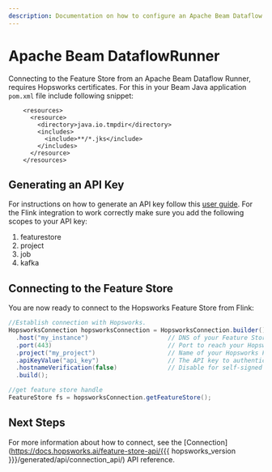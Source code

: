 ```yaml
---
description: Documentation on how to configure an Apache Beam Dataflow Runner job to write features in to the Hopsworks Feature Store
---
```

# Apache Beam DataflowRunner

Connecting to the Feature Store from an Apache Beam Dataflow Runner, requires Hopsworks certificates. For this in your Beam Java application `pom.xml` file include following snippet:
```
    <resources>
      <resource>
        <directory>java.io.tmpdir</directory>
        <includes>
          <include>**/*.jks</include>
        </includes>
      </resource>
    </resources>
```

## Generating an API Key

For instructions on how to generate an API key follow this [user guide](../projects/api_key/create_api_key.md). For the Flink integration to work correctly make sure you add the following scopes to your API key:

  1. featurestore
  2. project
  3. job
  4. kafka

## Connecting to the Feature Store

You are now ready to connect to the Hopsworks Feature Store from Flink:

```Java
//Establish connection with Hopsworks.
HopsworksConnection hopsworksConnection = HopsworksConnection.builder()
  .host("my_instance")                      // DNS of your Feature Store instance
  .port(443)                                // Port to reach your Hopsworks instance, defaults to 443
  .project("my_project")                    // Name of your Hopsworks Feature Store project 
  .apiKeyValue("api_key")                   // The API key to authenticate with the feature store
  .hostnameVerification(false)              // Disable for self-signed certificates
  .build();

//get feature store handle
FeatureStore fs = hopsworksConnection.getFeatureStore();
```

## Next Steps

For more information about how to connect, see the [Connection](https://docs.hopsworks.ai/feature-store-api/{{{ hopsworks_version }}}/generated/api/connection_api/) API reference.
